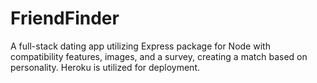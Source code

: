 # FriendFinder
A full-stack dating app utilizing Express package for Node with compatibility features, images, and a survey, creating a match based on personality. Heroku is utilized for deployment.
